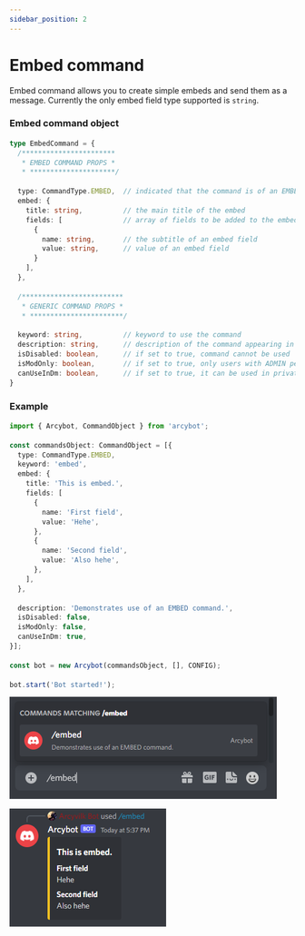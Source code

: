 ```yaml
---
sidebar_position: 2
---
```


# Embed command

Embed command allows you to create simple embeds and send them as a message. Currently the only embed field type supported is `string`.

### Embed command object

```ts
type EmbedCommand = {
  /***********************
   * EMBED COMMAND PROPS *
   * *********************/

  type: CommandType.EMBED,  // indicated that the command is of an EMBED type
  embed: {
    title: string,          // the main title of the embed
    fields: [               // array of fields to be added to the embed
      {
        name: string,       // the subtitle of an embed field
        value: string,      // value of an embed field
      }
    ],
  },

  /*************************
   * GENERIC COMMAND PROPS *
   * ***********************/
  
  keyword: string,          // keyword to use the command
  description: string,      // description of the command appearing in the slash command menu
  isDisabled: boolean,      // if set to true, command cannot be used
  isModOnly: boolean,       // if set to true, only users with ADMIN permissions can use it
  canUseInDm: boolean,      // if set to true, it can be used in private message
}
```

### Example

```ts title="index.ts"
import { Arcybot, CommandObject } from 'arcybot';

const commandsObject: CommandObject = [{
  type: CommandType.EMBED,
  keyword: 'embed',
  embed: {
    title: 'This is embed.',
    fields: [
      {
        name: 'First field',
        value: 'Hehe',
      },
      {
        name: 'Second field',
        value: 'Also hehe',
      },
    ],
  },

  description: 'Demonstrates use of an EMBED command.',
  isDisabled: false,
  isModOnly: false,
  canUseInDm: true,
}];

const bot = new Arcybot(commandsObject, [], CONFIG);

bot.start('Bot started!');
```

![](./img/embed-01.png)

![](./img/embed-02.png)